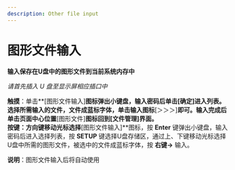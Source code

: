 ```yaml
---
description: Other file input
---
```


# 图形文件输入

**输入保存在U盘中的图形文件到当前系统内存中**

_请首先插入 U 盘至显示屏相应插口中_

**触摸**：单击**\[图形文件输入\]**图标弹出小键盘，输入密码后单击\[确定\]进入列表。选择所需输入的文件，文件成蓝标字体，单击输入图标**\[＞＞＞\]**即可。输入完成后单击页面中心位置**\[图形文件\]**图标回到\[文件管理\]界面。  
**按键**：方向键移动光标选择**\[图形文件输入\]**图标，按 **Enter** 键弹出小键盘，输入密码后进入选择列表，按 **SETUP** 键选择U盘存储区，通过上、下键移动光标选择U盘中所需的图形文件，被选中的文件成蓝标字体，按 **右键→** 输入。

**说明**：图形文件输入后将自动使用

